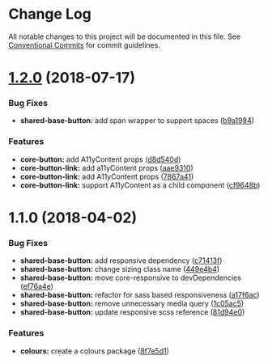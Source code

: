 # Change Log

All notable changes to this project will be documented in this file.
See [Conventional Commits](https://conventionalcommits.org) for commit guidelines.

<a name="1.2.0"></a>
# [1.2.0](https://github.com/telus/tds-core/compare/@tds/shared-base-button@1.1.0...@tds/shared-base-button@1.2.0) (2018-07-17)


### Bug Fixes

* **shared-base-button:** add span wrapper to support spaces ([b9a1984](https://github.com/telus/tds-core/commit/b9a1984))


### Features

* **core-button:** add A11yContent props ([d8d540d](https://github.com/telus/tds-core/commit/d8d540d))
* **core-button-link:** add a11yContent props ([aae9310](https://github.com/telus/tds-core/commit/aae9310))
* **core-button-link:** add A11yContent props ([7867a41](https://github.com/telus/tds-core/commit/7867a41))
* **core-button-link:** support A11yContent as a child component ([cf9648b](https://github.com/telus/tds-core/commit/cf9648b))




<a name="1.1.0"></a>
# 1.1.0 (2018-04-02)


### Bug Fixes

* **shared-base-button:** add responsive dependency ([c71413f](https://github.com/telusdigital/tds/commit/c71413f))
* **shared-base-button:** change sizing class name ([449e4b4](https://github.com/telusdigital/tds/commit/449e4b4))
* **shared-base-button:** move core-responsive to devDependencies ([ef76a4e](https://github.com/telusdigital/tds/commit/ef76a4e))
* **shared-base-button:** refactor for sass based responsiveness ([a17f6ac](https://github.com/telusdigital/tds/commit/a17f6ac))
* **shared-base-button:** remove unnecessary media query ([1c05ac5](https://github.com/telusdigital/tds/commit/1c05ac5))
* **shared-base-button:** update responsive scss reference ([81d94e0](https://github.com/telusdigital/tds/commit/81d94e0))


### Features

* **colours:** create a colours package ([8f7e5d1](https://github.com/telusdigital/tds/commit/8f7e5d1))
